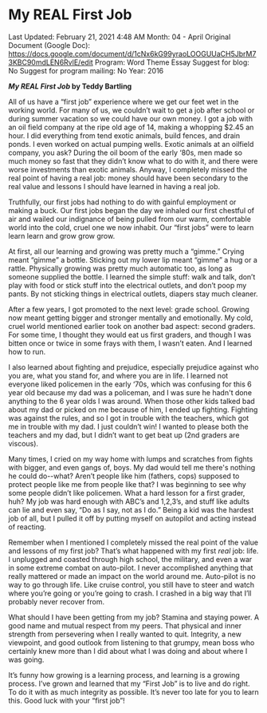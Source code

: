 # My REAL First Job

Last Updated: February 21, 2021 4:48 AM
Month: 04 - April
Original Document (Google Doc): https://docs.google.com/document/d/1cNx6kG99yraoLOOGUUaCH5JbrM73KBC90mdLEN6RvlE/edit
Program: Word Theme Essay
Suggest for blog: No
Suggest for program mailing: No
Year: 2016

***My REAL First Job* by Teddy Bartling**

All of us have a “first job” experience where we get our feet wet in the working world. For many of us, we couldn’t wait to get a job after school or during summer vacation so we could have our own money. I got a job with an oil field company at the ripe old age of 14, making a whopping $2.45 an hour. I did everything from tend exotic animals, build fences, and drain ponds. I even worked on actual pumping wells. Exotic animals at an oilfield company, you ask? During the oil boom of the early ‘80s, men made so much money so fast that they didn’t know what to do with it, and there were worse investments than exotic animals. Anyway, I completely missed the real point of having a real job: money should have been secondary to the real value and lessons I should have learned in having a real job.

Truthfully, our first jobs had nothing to do with gainful employment or making a buck. Our first jobs began the day we inhaled our first chestful of air and wailed our indignance of being pulled from our warm, comfortable world into the cold, cruel one we now inhabit. Our “first jobs” were to learn learn learn and grow grow grow.

At first, all our learning and growing was pretty much a “gimme.” Crying meant “gimme” a bottle. Sticking out my lower lip meant “gimme” a hug or a rattle. Physically growing was pretty much automatic too, as long as someone supplied the bottle. I learned the simple stuff: walk and talk, don’t play with food or stick stuff into the electrical outlets, and don’t poop my pants. By not sticking things in electrical outlets, diapers stay much cleaner.

After a few years, I got promoted to the next level: grade school. Growing now meant getting bigger and stronger mentally and emotionally. My cold, cruel world mentioned earlier took on another bad aspect: second graders. For some time, I thought they would eat us first graders, and though I was bitten once or twice in some frays with them, I wasn’t eaten. And I learned how to run.

I also learned about fighting and prejudice, especially prejudice against who you are, what you stand for, and where you are in life. I learned not everyone liked policemen in the early ‘70s, which was confusing for this 6 year old because my dad was a policeman, and I was sure he hadn't done anything to the 6 year olds I was around. When those other kids talked bad about my dad or picked on me because of him, I ended up fighting. Fighting was against the rules, and so I got in trouble with the teachers, which got me in trouble with my dad. I just couldn’t win! I wanted to please both the teachers and my dad, but I didn’t want to get beat up (2nd graders are viscous).

Many times, I cried on my way home with lumps and scratches from fights with bigger, and even gangs of, boys. My dad would tell me there's nothing he could do--what? Aren’t people like him (fathers, cops) supposed to protect people like me from people like that? I was beginning to see why some people didn’t like policemen. What a hard lesson for a first grader, huh? My job was hard enough with ABC’s and 1,2,3’s, and stuff like adults can lie and even say, “Do as I say, not as I do.” Being a kid was the hardest job of all, but I pulled it off by putting myself on autopilot and acting instead of reacting.

Remember when I mentioned I completely missed the real point of the value and lessons of my first job? That’s what happened with my first *real* job: life. I unplugged and coasted through high school, the military, and even a war in some extreme combat on auto-pilot. I never accomplished anything that really mattered or made an impact on the world around me. Auto-pilot is no way to go through life. Like cruise control, you still have to steer and watch where you’re going or you’re going to crash. I crashed in a big way that I’ll probably never recover from.

What should I have been getting from my job? Stamina and staying power. A good name and mutual respect from my peers. That physical and inner strength from persevering when I really wanted to quit. Integrity, a new viewpoint, and good outlook from listening to that grumpy, mean boss who certainly knew more than I did about what I was doing and about where I was going.

It’s funny how growing is a learning process, and learning is a growing process. I’ve grown and learned that my “First Job” is to live and do right. To do it with as much integrity as possible. It’s never too late for you to learn this. Good luck with your “first job”!